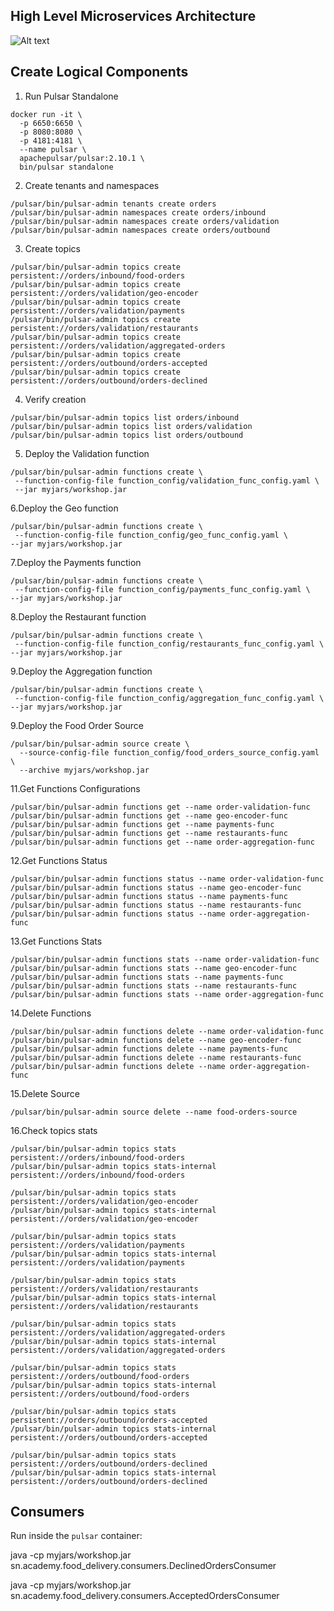 High Level Microservices Architecture
-------------------------------------
![Alt text](../images/microservices_arch.png "Microservices Architecture")

Create Logical Components
-------------------------
1. Run Pulsar Standalone
```
docker run -it \
  -p 6650:6650 \
  -p 8080:8080 \
  -p 4181:4181 \
  --name pulsar \
  apachepulsar/pulsar:2.10.1 \
  bin/pulsar standalone
```

2. Create tenants and namespaces
```
/pulsar/bin/pulsar-admin tenants create orders
/pulsar/bin/pulsar-admin namespaces create orders/inbound
/pulsar/bin/pulsar-admin namespaces create orders/validation
/pulsar/bin/pulsar-admin namespaces create orders/outbound
```

3. Create topics
```
/pulsar/bin/pulsar-admin topics create persistent://orders/inbound/food-orders
/pulsar/bin/pulsar-admin topics create persistent://orders/validation/geo-encoder
/pulsar/bin/pulsar-admin topics create persistent://orders/validation/payments
/pulsar/bin/pulsar-admin topics create persistent://orders/validation/restaurants
/pulsar/bin/pulsar-admin topics create persistent://orders/validation/aggregated-orders
/pulsar/bin/pulsar-admin topics create persistent://orders/outbound/orders-accepted
/pulsar/bin/pulsar-admin topics create persistent://orders/outbound/orders-declined
```

4. Verify creation
```
/pulsar/bin/pulsar-admin topics list orders/inbound
/pulsar/bin/pulsar-admin topics list orders/validation
/pulsar/bin/pulsar-admin topics list orders/outbound
```

5. Deploy the Validation function
```
/pulsar/bin/pulsar-admin functions create \
 --function-config-file function_config/validation_func_config.yaml \
 --jar myjars/workshop.jar
```

6.Deploy the Geo function
```
/pulsar/bin/pulsar-admin functions create \
 --function-config-file function_config/geo_func_config.yaml \
--jar myjars/workshop.jar
```

7.Deploy the Payments function
```
/pulsar/bin/pulsar-admin functions create \
 --function-config-file function_config/payments_func_config.yaml \
--jar myjars/workshop.jar
```

8.Deploy the Restaurant function
```
/pulsar/bin/pulsar-admin functions create \
 --function-config-file function_config/restaurants_func_config.yaml \
--jar myjars/workshop.jar
```

9.Deploy the Aggregation function
```
/pulsar/bin/pulsar-admin functions create \
 --function-config-file function_config/aggregation_func_config.yaml \
--jar myjars/workshop.jar
```

9.Deploy the Food Order Source
```
/pulsar/bin/pulsar-admin source create \
  --source-config-file function_config/food_orders_source_config.yaml \
  --archive myjars/workshop.jar
```


11.Get Functions Configurations
```
/pulsar/bin/pulsar-admin functions get --name order-validation-func
/pulsar/bin/pulsar-admin functions get --name geo-encoder-func
/pulsar/bin/pulsar-admin functions get --name payments-func
/pulsar/bin/pulsar-admin functions get --name restaurants-func
/pulsar/bin/pulsar-admin functions get --name order-aggregation-func
```

12.Get Functions Status
```
/pulsar/bin/pulsar-admin functions status --name order-validation-func
/pulsar/bin/pulsar-admin functions status --name geo-encoder-func
/pulsar/bin/pulsar-admin functions status --name payments-func
/pulsar/bin/pulsar-admin functions status --name restaurants-func
/pulsar/bin/pulsar-admin functions status --name order-aggregation-func
```

13.Get Functions Stats
```
/pulsar/bin/pulsar-admin functions stats --name order-validation-func
/pulsar/bin/pulsar-admin functions stats --name geo-encoder-func
/pulsar/bin/pulsar-admin functions stats --name payments-func
/pulsar/bin/pulsar-admin functions stats --name restaurants-func
/pulsar/bin/pulsar-admin functions stats --name order-aggregation-func
```

14.Delete Functions
```
/pulsar/bin/pulsar-admin functions delete --name order-validation-func
/pulsar/bin/pulsar-admin functions delete --name geo-encoder-func
/pulsar/bin/pulsar-admin functions delete --name payments-func
/pulsar/bin/pulsar-admin functions delete --name restaurants-func
/pulsar/bin/pulsar-admin functions delete --name order-aggregation-func
```

15.Delete Source
```
/pulsar/bin/pulsar-admin source delete --name food-orders-source
```

16.Check topics stats
```
/pulsar/bin/pulsar-admin topics stats persistent://orders/inbound/food-orders
/pulsar/bin/pulsar-admin topics stats-internal persistent://orders/inbound/food-orders

/pulsar/bin/pulsar-admin topics stats persistent://orders/validation/geo-encoder
/pulsar/bin/pulsar-admin topics stats-internal persistent://orders/validation/geo-encoder

/pulsar/bin/pulsar-admin topics stats persistent://orders/validation/payments
/pulsar/bin/pulsar-admin topics stats-internal persistent://orders/validation/payments

/pulsar/bin/pulsar-admin topics stats persistent://orders/validation/restaurants
/pulsar/bin/pulsar-admin topics stats-internal persistent://orders/validation/restaurants

/pulsar/bin/pulsar-admin topics stats persistent://orders/validation/aggregated-orders
/pulsar/bin/pulsar-admin topics stats-internal persistent://orders/validation/aggregated-orders

/pulsar/bin/pulsar-admin topics stats persistent://orders/outbound/food-orders
/pulsar/bin/pulsar-admin topics stats-internal persistent://orders/outbound/food-orders

/pulsar/bin/pulsar-admin topics stats persistent://orders/outbound/orders-accepted
/pulsar/bin/pulsar-admin topics stats-internal persistent://orders/outbound/orders-accepted

/pulsar/bin/pulsar-admin topics stats persistent://orders/outbound/orders-declined
/pulsar/bin/pulsar-admin topics stats-internal persistent://orders/outbound/orders-declined
```

## Consumers

Run inside the `pulsar` container:

java -cp myjars/workshop.jar sn.academy.food_delivery.consumers.DeclinedOrdersConsumer

java -cp myjars/workshop.jar sn.academy.food_delivery.consumers.AcceptedOrdersConsumer

